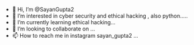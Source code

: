 - 👋 Hi, I’m @SayanGupta2
- 👀 I’m interested in cyber security and ethical hacking , also python.....
- 🌱 I’m currently learning ethical hacking...
- 💞️ I’m looking to collaborate on ...
- 📫 How to reach me in instagram sayan_gupta2 ...

<!---
SayanGupta2/SayanGupta2 is a ✨ special ✨ repository because its `README.md` (this file) appears on your GitHub profile.
You can click the Preview link to take a look at your changes.
--->
